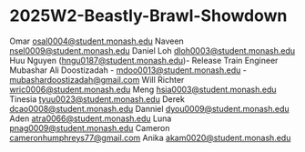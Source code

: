 # 2025W2-Beastly-Brawl-Showdown

Omar osal0004@student.monash.edu
Naveen nsel0009@student.monash.edu
Daniel Loh dloh0003@student.monash.edu
Huu Nguyen (hngu0187@student.monash.edu)- Release Train Engineer
Mubashar Ali Doostizadah - mdoo0013@student.monash.edu - mubashardoostizadah@gmail.com
Will Richter wric0006@student.monash.edu
Meng hsia0003@student.monash.edu
Tinesia tyuu0023@student.monash.edu
Derek dcao0008@student.monash.edu
Danniel dyou0009@student.monash.edu
Aden atra0066@student.monash.edu
Luna pnag0009@student.monash.edu
Cameron cameronhumphreys77@gmail.com
Anika akam0020@student.monash.edu